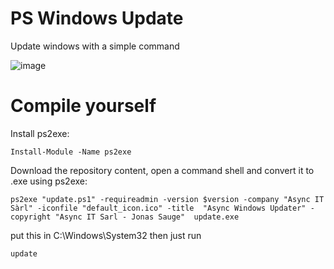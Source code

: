 # PS Windows Update
Update windows with a simple command

![image](https://github.com/async-it/ps_windows_update/assets/70369976/9fb774b5-c826-46aa-9dfa-7976e00a55c1)

# Compile yourself

Install ps2exe:
```shell
Install-Module -Name ps2exe
```

Download the repository content, open a command shell and convert it to .exe using ps2exe:

```shell
ps2exe "update.ps1" -requireadmin -version $version -company "Async IT Sàrl" -iconfile "default_icon.ico" -title  "Async Windows Updater" -copyright "Async IT Sarl - Jonas Sauge"  update.exe
```
put this in C:\Windows\System32 then just run
```shell
update
```
